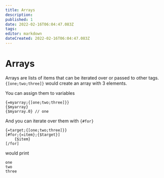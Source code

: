 ```yaml
---
title: Arrays
description: 
published: 1
date: 2022-02-16T06:04:47.083Z
tags: 
editor: markdown
dateCreated: 2022-02-16T06:04:47.083Z
---
```


# Arrays

Arrays are lists of items that can be iterated over or passed to other tags. `{[one;two;three]}` would create an array with 3 elements.

You can assign them to variables 

```
{=myarray;{[one;two;three]}}
{$myarray}
{$myarray.0} // one
```

And you can iterate over them with `{#for}`

```
{=target;{[one;two;three]}}
[#for;{=item};{$target}]
	{$item}
[/for]
```

would print

```
one
two
three
```